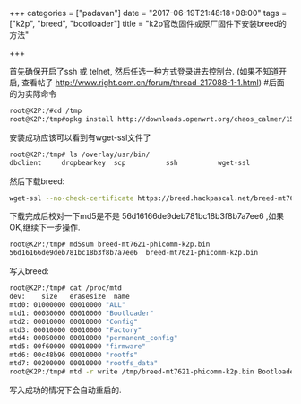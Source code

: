 +++
categories = ["padavan"]
date = "2017-06-19T21:48:18+08:00"
tags = ["k2p", "breed", "bootloader"]
title = "k2p官改固件或原厂固件下安装breed的方法"

+++

首先确保开启了ssh 或 telnet, 然后任选一种方式登录进去控制台.
(如果不知道开启, 查看帖子 http://www.right.com.cn/forum/thread-217088-1-1.html)
#后面的为实际命令

```bash
root@K2P:/#cd /tmp
root@K2P:/tmp#opkg install http://downloads.openwrt.org/chaos_calmer/15.05/ramips/mt7621/packages/packages/wget_1.16.3-1_ramips_1004kc.ipk
```

安装成功应该可以看到有wget-ssl文件了
```bash
root@K2P:/tmp# ls /overlay/usr/bin/
dbclient     dropbearkey  scp          ssh          wget-ssl
```

然后下载breed:
```bash
wget-ssl --no-check-certificate https://breed.hackpascal.net/breed-mt7621-phicomm-k2p.bin
```

下载完成后校对一下md5是不是 56d16166de9deb781bc18b3f8b7a7ee6 ,如果OK,继续下一步操作.
```bash
root@K2P:/tmp# md5sum breed-mt7621-phicomm-k2p.bin
56d16166de9deb781bc18b3f8b7a7ee6  breed-mt7621-phicomm-k2p.bin
```

写入breed:
```bash
root@K2P:/tmp# cat /proc/mtd
dev:    size   erasesize  name
mtd0: 01000000 00010000 "ALL"
mtd1: 00030000 00010000 "Bootloader"
mtd2: 00010000 00010000 "Config"
mtd3: 00010000 00010000 "Factory"
mtd4: 00050000 00010000 "permanent_config"
mtd5: 00f60000 00010000 "firmware"
mtd6: 00c48b96 00010000 "rootfs"
mtd7: 00200000 00010000 "rootfs_data"
root@K2P:/tmp# mtd -r write /tmp/breed-mt7621-phicomm-k2p.bin Bootloader
```
写入成功的情况下会自动重启的.
